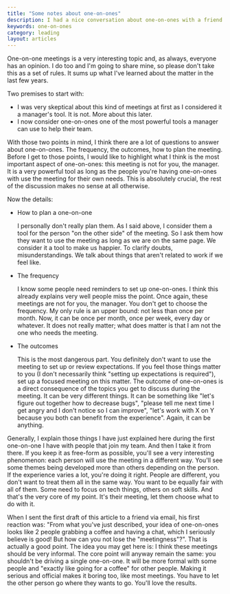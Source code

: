 ```yaml
---
title: "Some notes about one-on-ones"
description: I had a nice conversation about one-on-ones with a friend via email and this article wraps it up.
keywords: one-on-ones
category: leading
layout: articles
---
```


One-on-one meetings is a very interesting topic and, as always, everyone has an
opinion. I do too and I'm going to share mine, so please don't take this as a
set of rules. It sums up what I've learned about the matter in the last few
years.

Two premises to start with:

- I was very skeptical about this kind of meetings at first as I considered it
  a manager's tool. It is not. More about this later.
- I now consider one-on-ones one of the most powerful tools a manager can use to
  help their team.

With those two points in mind, I think there are a lot of questions to answer
about one-on-ones. The frequency, the outcomes, how to plan the meeting.  Before
I get to those points, I would like to highlight what I think is the most
important aspect of one-on-ones: this meeting is not for you, the manager. It is
a very powerful tool as long as the people you're having one-on-ones with use
the meeting for their own needs. This is absolutely crucial, the rest of the
discussion makes no sense at all otherwise.

Now the details:

  - How to plan a one-on-one

    I personally don't really plan them. As I said above, I consider them a tool
    for the person "on the other side" of the meeting. So I ask them how they
    want to use the meeting as long as we are on the same page. We consider it a
    tool to make us happier. To clarify doubts, misunderstandings. We talk about
    things that aren't related to work if we feel like.

  - The frequency

    I know some people need reminders to set up one-on-ones. I think this
    already explains very well people miss the point. Once again, these meetings
    are not for you, the manager. You don't get to choose the frequency. My only
    rule is an upper bound: not less than once per month. Now, it can be once
    per month, once per week, every day or whatever. It does not really matter;
    what does matter is that I am not the one who needs the meeting.

  - The outcomes

    This is the most dangerous part. You definitely don't want to use the
    meeting to set up or review expectations. If you feel those things matter to
    you (I don't necessarily think "setting up expectations is required"), set
    up a focused meeting on this matter. The outcome of one-on-ones is a direct
    consequence of the topics you get to discuss during the meeting. It can be
    very different things. It can be something like "let's figure out together
    how to decrease bugs", "please tell me next time I get angry and I don't
    notice so I can improve", "let's work with X on Y because you both can
    benefit from the experience". Again, it can be anything.

Generally, I explain those things I have just explained here during the first
one-on-one I have with people that join my team. And then I take it from there.
If you keep it as free-form as possible, you'll see a very interesting
phenomenon: each person will use the meeting in a different way.  You'll see
some themes being developed more than others depending on the person. If the
experience varies a lot, you're doing it right. People are different, you don't
want to treat them all in the same way. You want to be equally fair with all of
them. Some need to focus on tech things, others on soft skills. And that's the
very core of my point. It's their meeting, let them choose what to do with it.

When I sent the first draft of this article to a friend via email, his first
reaction was: "From what you've just described, your idea of one-on-ones looks
like 2 people grabbing a coffee and having a chat, which I seriously believe is
good! But how can you not lose the "meetingness"?". That is actually a good
point. The idea you may get here is: I think these meetings should be very
informal.  The core point will anyway remain the same: you shouldn't be driving
a single one-on-one. It will be more formal with some people and "exactly like
going for a coffee" for other people. Making it serious and official makes it
boring too, like most meetings. You have to let the other person go where they
wants to
go. You'll love the results.
